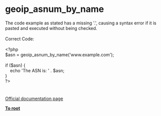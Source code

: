 # geoip_asnum_by_name




<div class="phpcode"><span class="html">
The code example as stated has a missing &apos;.&apos;, causing a syntax error if it is pasted and executed without being checked.<br><br>Correct Code:<br><br><span class="default">&lt;?php<br>$asn </span><span class="keyword">= </span><span class="default">geoip_asnum_by_name</span><span class="keyword">(</span><span class="string">&apos;www.example.com&apos;</span><span class="keyword">);<br><br>if (</span><span class="default">$asn</span><span class="keyword">) {<br>&#xA0; &#xA0; echo </span><span class="string">&apos;The ASN is: &apos; </span><span class="keyword">. </span><span class="default">$asn</span><span class="keyword">;<br>}<br></span><span class="default">?&gt;</span>
</span>
</div>
  

#

[Official documentation page](https://www.php.net/manual/en/function.geoip-asnum-by-name.php)

**[To root](/README.md)**